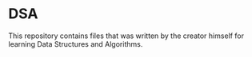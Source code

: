 # DSA
This repository contains files that was written by the creator himself for learning Data Structures and Algorithms.
